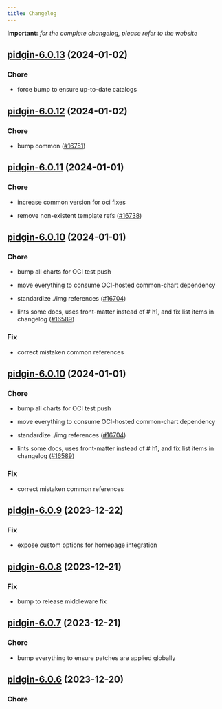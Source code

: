 ```yaml
---
title: Changelog
---
```


**Important:**
*for the complete changelog, please refer to the website*



## [pidgin-6.0.13](https://github.com/truecharts/charts/compare/pidgin-6.0.12...pidgin-6.0.13) (2024-01-02)

### Chore



- force bump to ensure up-to-date catalogs


## [pidgin-6.0.12](https://github.com/truecharts/charts/compare/pidgin-6.0.11...pidgin-6.0.12) (2024-01-02)

### Chore



- bump common ([#16751](https://github.com/truecharts/charts/issues/16751))


## [pidgin-6.0.11](https://github.com/truecharts/charts/compare/pidgin-6.0.10...pidgin-6.0.11) (2024-01-01)

### Chore



- increase common version for oci fixes

- remove non-existent template refs ([#16738](https://github.com/truecharts/charts/issues/16738))


## [pidgin-6.0.10](https://github.com/truecharts/charts/compare/pidgin-6.0.9...pidgin-6.0.10) (2024-01-01)

### Chore



- bump all charts for OCI test push

- move everything to consume OCI-hosted common-chart dependency

- standardize ./img references ([#16704](https://github.com/truecharts/charts/issues/16704))

- lints some docs, uses front-matter instead of # h1, and fix list items in changelog ([#16589](https://github.com/truecharts/charts/issues/16589))

### Fix



- correct mistaken common references


## [pidgin-6.0.10](https://github.com/truecharts/charts/compare/pidgin-6.0.9...pidgin-6.0.10) (2024-01-01)

### Chore



- bump all charts for OCI test push

- move everything to consume OCI-hosted common-chart dependency

- standardize ./img references ([#16704](https://github.com/truecharts/charts/issues/16704))

- lints some docs, uses front-matter instead of # h1, and fix list items in changelog ([#16589](https://github.com/truecharts/charts/issues/16589))

### Fix



- correct mistaken common references
## [pidgin-6.0.9](https://github.com/truecharts/charts/compare/pidgin-6.0.8...pidgin-6.0.9) (2023-12-22)

### Fix

- expose custom options for homepage integration

## [pidgin-6.0.8](https://github.com/truecharts/charts/compare/pidgin-6.0.7...pidgin-6.0.8) (2023-12-21)

### Fix

- bump to release middleware fix

## [pidgin-6.0.7](https://github.com/truecharts/charts/compare/pidgin-6.0.6...pidgin-6.0.7) (2023-12-21)

### Chore

- bump everything to ensure patches are applied globally

## [pidgin-6.0.6](https://github.com/truecharts/charts/compare/pidgin-6.0.5...pidgin-6.0.6) (2023-12-20)

### Chore
